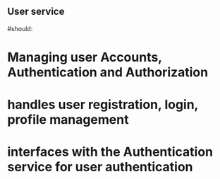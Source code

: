 ## User service

 #should:

 # Managing user Accounts, Authentication and Authorization

 # handles user registration, login, profile management

 # interfaces with the Authentication service for user authentication
